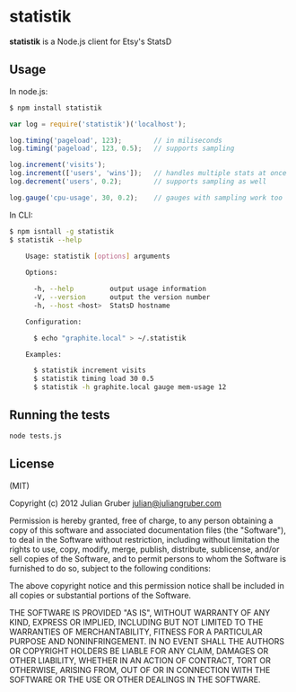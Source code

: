 statistik
=========

__statistik__ is a Node.js client for Etsy's StatsD

Usage
-----

In node.js:

```bash
$ npm install statistik
```

```javascript
var log = require('statistik')('localhost');

log.timing('pageload', 123);        // in miliseconds
log.timing('pageload', 123, 0.5);   // supports sampling

log.increment('visits');
log.increment(['users', 'wins']);   // handles multiple stats at once
log.decrement('users', 0.2);        // supports sampling as well

log.gauge('cpu-usage', 30, 0.2);    // gauges with sampling work too
```

In CLI:

```bash
$ npm isntall -g statistik
$ statistik --help
  
    Usage: statistik [options] arguments

    Options:

      -h, --help         output usage information
      -V, --version      output the version number
      -h, --host <host>  StatsD hostname

    Configuration:

      $ echo "graphite.local" > ~/.statistik

    Examples:

      $ statistik increment visits
      $ statistik timing load 30 0.5
      $ statistik -h graphite.local gauge mem-usage 12

```

Running the tests
-----------------

```bash
node tests.js
```

License
-------
(MIT)

Copyright (c) 2012 Julian Gruber <julian@juliangruber.com>

Permission is hereby granted, free of charge, to any person obtaining a copy of this software and associated documentation files (the "Software"), to deal in the Software without restriction, including without limitation the rights to use, copy, modify, merge, publish, distribute, sublicense, and/or sell copies of the Software, and to permit persons to whom the Software is furnished to do so, subject to the following conditions:

The above copyright notice and this permission notice shall be included in all copies or substantial portions of the Software.

THE SOFTWARE IS PROVIDED "AS IS", WITHOUT WARRANTY OF ANY KIND, EXPRESS OR IMPLIED, INCLUDING BUT NOT LIMITED TO THE WARRANTIES OF MERCHANTABILITY, FITNESS FOR A PARTICULAR PURPOSE AND NONINFRINGEMENT. IN NO EVENT SHALL THE AUTHORS OR COPYRIGHT HOLDERS BE LIABLE FOR ANY CLAIM, DAMAGES OR OTHER LIABILITY, WHETHER IN AN ACTION OF CONTRACT, TORT OR OTHERWISE, ARISING FROM, OUT OF OR IN CONNECTION WITH THE SOFTWARE OR THE USE OR OTHER DEALINGS IN THE SOFTWARE.